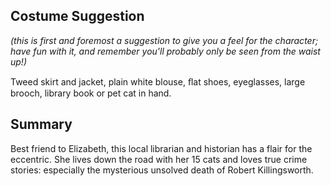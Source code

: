 ## Costume Suggestion

_(this is first and foremost a suggestion to give you a feel for the character; have fun with it, and remember you'll probably only be seen from the waist up!)_

Tweed skirt and jacket, plain white blouse, ﬂat shoes, eyeglasses, large brooch, library book or pet cat in hand.

## Summary

Best friend to Elizabeth, this local librarian and historian has a flair for the eccentric. She lives
down the road with her 15 cats and loves true crime stories: especially the mysterious unsolved death
of Robert Killingsworth.

